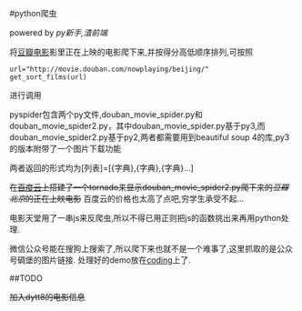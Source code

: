 #python爬虫

powered by *py新手,渣前端*


将[豆瓣电影](http://movie.douban.com/)影里正在上映的电影爬下来,并按得分高低顺序排列,可按照
    
    url="http://movie.douban.com/nowplaying/beijing/"
    get_sort_films(url)


进行调用


pyspider包含两个py文件,douban_movie_spider.py和douban_movie_spider2.py，其中douban_movie_spider.py基于py3,而douban_movie_spider2.py基于py2,两者都需要用到beautiful soup 4的库,py3的版本附带了一个图片下载功能


两者返回的形式均为[列表]=[{字典},{字典},{字典}...]


~~在[百度云](http://pyspider2014.duapp.com/)上搭建了一个tornado来显示douban_movie_spider2.py爬下来的*豆瓣北京*的正在上映电影~~
百度云的价格也太高了点吧,穷学生承受不起...


电影天堂用了一串js来反爬虫,所以不得已用正则把js的函数挑出来再用python处理.


微信公众号能在搜狗上搜索了,所以爬下来也就不是一个难事了,这里抓取的是公众号碉堡的图片链接.
处理好的demo放在[coding](http://omengye.coding.io/)上了.

##TODO

~~加入dytt8的电影信息~~
